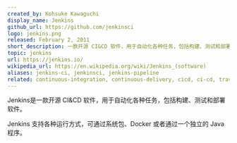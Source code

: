 ```yaml
---
created_by: Kohsuke Kawaguchi
display_name: Jenkins
github_url: https://github.com/jenkinsci
logo: jenkins.png
released: February 2, 2011
short_description: 一款开源 CI&CD 软件，用于自动化各种任务，包括构建、测试和部署软件。
topic: jenkins
url: https://jenkins.io/
wikipedia_url: https://en.wikipedia.org/wiki/Jenkins_(software)
aliases: jenkins-ci, jenkinsci, jenkins-pipeline
related: continuous-integration, continuous-delivery, cicd, ci-cd, travis, build-automation
---
```

Jenkins是一款开源 CI&CD 软件，用于自动化各种任务，包括构建、测试和部署软件。

Jenkins 支持各种运行方式，可通过系统包、Docker 或者通过一个独立的 Java 程序。